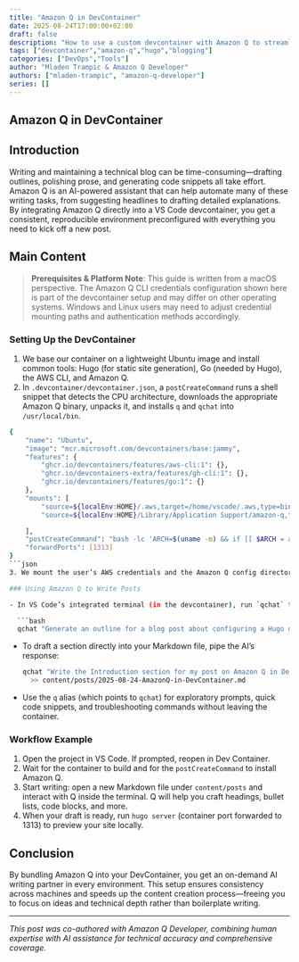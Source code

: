```yaml
---
title: "Amazon Q in DevContainer"
date: 2025-08-24T17:00:00+02:00
draft: false
description: "How to use a custom devcontainer with Amazon Q to streamline blog writing"
tags: ["devcontainer","amazon-q","hugo","blogging"]
categories: ["DevOps","Tools"]
author: "Mladen Trampic & Amazon Q Developer"
authors: ["mladen-trampic", "amazon-q-developer"]
series: []
---
```


## Amazon Q in DevContainer

## Introduction

Writing and maintaining a technical blog can be time-consuming—drafting outlines, polishing prose, and generating code snippets all take effort. Amazon Q is an AI-powered assistant that can help automate many of these writing tasks, from suggesting headlines to drafting detailed explanations. By integrating Amazon Q directly into a VS Code devcontainer, you get a consistent, reproducible environment preconfigured with everything you need to kick off a new post.

## Main Content

> **Prerequisites & Platform Note**: This guide is written from a macOS perspective. The Amazon Q CLI credentials configuration shown here is part of the devcontainer setup and may differ on other operating systems. Windows and Linux users may need to adjust credential mounting paths and authentication methods accordingly.

### Setting Up the DevContainer

1. We base our container on a lightweight Ubuntu image and install common tools: Hugo (for static site generation), Go (needed by Hugo), the AWS CLI, and Amazon Q.
2. In `.devcontainer/devcontainer.json`, a `postCreateCommand` runs a shell snippet that detects the CPU architecture, downloads the appropriate Amazon Q binary, unpacks it, and installs `q` and `qchat` into `/usr/local/bin`.
```bash
{
	"name": "Ubuntu",
	"image": "mcr.microsoft.com/devcontainers/base:jammy",
	"features": {
		"ghcr.io/devcontainers/features/aws-cli:1": {},
		"ghcr.io/devcontainers-extra/features/gh-cli:1": {},
		"ghcr.io/devcontainers/features/go:1": {}
	},
	"mounts": [
		"source=${localEnv:HOME}/.aws,target=/home/vscode/.aws,type=bind,consistency=cached",
		"source=${localEnv:HOME}/Library/Application Support/amazon-q,target=/home/vscode/.local/share/amazon-q,type=bind,consistency=cached"

	],
	"postCreateCommand": "bash -lc 'ARCH=$(uname -m) && if [[ $ARCH = aarch64 || $ARCH = arm64 ]]; then DOWNLOAD_URL=https://desktop-release.q.us-east-1.amazonaws.com/latest/q-${ARCH}-linux.zip; else DOWNLOAD_URL=https://desktop-release.q.us-east-1.amazonaws.com/latest/q-x86_64-linux.zip; fi && curl --proto \"=https\" --tlsv1.2 -sSf \"$DOWNLOAD_URL\" -o q.zip && unzip q.zip && sudo mv q/bin/q* /usr/local/bin/ && rm -rf q.zip q && echo \"alias q=\\\"/usr/local/bin/qchat\\\"\" >> ~/.bashrc ~/.bash_profile ~/.zshrc ~/.profile'",
	"forwardPorts": [1313]
}
```json
3. We mount the user’s AWS credentials and the Amazon Q config directory into `/home/vscode/.aws` and `/home/vscode/.local/share/amazon-q` so you can reuse your existing credentials and settings.

### Using Amazon Q to Write Posts

- In VS Code’s integrated terminal (in the devcontainer), run `qchat` to start a conversational session. You can ask it to:

  ```bash
  qchat "Generate an outline for a blog post about configuring a Hugo devcontainer with AWS and Amazon Q."
  ```

- To draft a section directly into your Markdown file, pipe the AI’s response:

  ```bash
  qchat "Write the Introduction section for my post on Amazon Q in DevContainer" \
    >> content/posts/2025-08-24-AmazonQ-in-DevContainer.md
  ```

- Use the `q` alias (which points to `qchat`) for exploratory prompts, quick code snippets, and troubleshooting commands without leaving the container.

### Workflow Example

1. Open the project in VS Code. If prompted, reopen in Dev Container.
2. Wait for the container to build and for the `postCreateCommand` to install Amazon Q.
3. Start writing: open a new Markdown file under `content/posts` and interact with Q inside the terminal. Q will help you craft headings, bullet lists, code blocks, and more.
4. When your draft is ready, run `hugo server` (container port forwarded to 1313) to preview your site locally.

## Conclusion

By bundling Amazon Q into your DevContainer, you get an on-demand AI writing partner in every environment. This setup ensures consistency across machines and speeds up the content creation process—freeing you to focus on ideas and technical depth rather than boilerplate writing.

---

*This post was co-authored with Amazon Q Developer, combining human expertise with AI assistance for technical accuracy and comprehensive coverage.*

